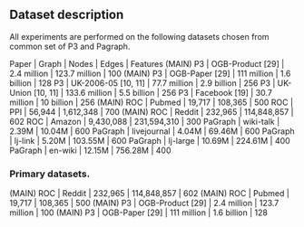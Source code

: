 ## Dataset description

All experiments are performed on the following datasets
chosen from common set of P3 and Pagraph.

Paper	|	Graph	|	Nodes	|	Edges	|	Features
(MAIN) P3	|	OGB-Product [29]	|	2.4 million	|	123.7 million	|	100
(MAIN) P3	|	OGB-Paper [29]	|	111 million	|	1.6 billion	|	128
P3	|	UK-2006-05 [10, 11]	|	77.7 million	|	2.9 billion	|	256
P3	|	UK-Union [10, 11]	|	133.6 million	|	5.5 billion	|	256
P3	|	Facebook [19]	|	30.7 million	|	10 billion	|	256
(MAIN) ROC	|	Pubmed	|	19,717	|	108,365	|	500
ROC	|	PPI	|	56,944	|	1,612,348	|	700
(MAIN) ROC	|	Reddit	|	232,965	|	114,848,857	|	602
ROC	|	Amazon	|	9,430,088	|	231,594,310	|	300
PaGraph	|	wiki-talk	|	2.39M	|	10.04M	|	600
PaGraph	|	livejournal	|	4.04M	|	69.46M	|	600
PaGraph	|	lj-link	|	5.20M	|	103.55M	|	600
PaGraph	|	lj-large	|	10.69M	|	224.61M	|	400
PaGraph	|	en-wiki	|	12.15M	|	756.28M	|	400

### Primary datasets.
(MAIN) ROC	|	Reddit	|	232,965	|	114,848,857	|	602
(MAIN) ROC	|	Pubmed	|	19,717	|	108,365	|	500
(MAIN) P3	|	OGB-Product [29]	|	2.4 million	|	123.7 million	|	100
(MAIN) P3	|	OGB-Paper [29]	|	111 million	|	1.6 billion	|	128
